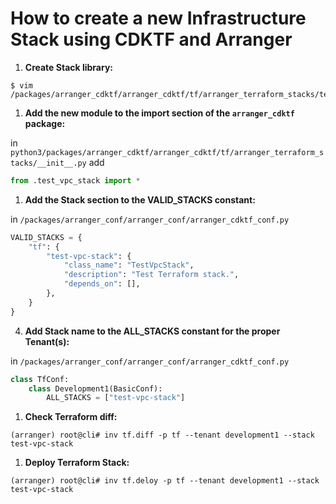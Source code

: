 # How to create a new Infrastructure Stack using CDKTF and Arranger

1. __Create Stack library:__

```shell
$ vim /packages/arranger_cdktf/arranger_cdktf/tf/arranger_terraform_stacks/test_vpc_stack.py
```

1. __Add the new module to the import section of the `arranger_cdktf` package:__

in `python3/packages/arranger_cdktf/arranger_cdktf/tf/arranger_terraform_stacks/__init__.py` add

```python
from .test_vpc_stack import *
```

1. __Add the Stack section to the VALID_STACKS constant:__

in `/packages/arranger_conf/arranger_conf/arranger_cdktf_conf.py`

```python
VALID_STACKS = {
    "tf": {
        "test-vpc-stack": {
            "class_name": "TestVpcStack",
            "description": "Test Terraform stack.",
            "depends_on": [],
        },
    }
}
```

4. __Add Stack name to the ALL_STACKS constant for the proper Tenant(s):__

in `/packages/arranger_conf/arranger_conf/arranger_cdktf_conf.py`

```python
class TfConf:
    class Development1(BasicConf):
        ALL_STACKS = ["test-vpc-stack"]
```

1. __Check Terraform diff:__

```shell
(arranger) root@cli# inv tf.diff -p tf --tenant development1 --stack test-vpc-stack
```

1. __Deploy Terraform Stack:__

```shell
(arranger) root@cli# inv tf.deloy -p tf --tenant development1 --stack test-vpc-stack
```

